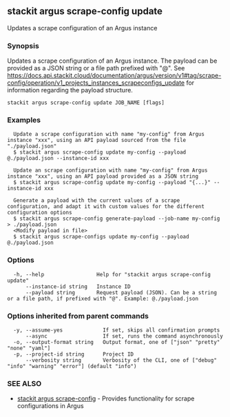 ## stackit argus scrape-config update

Updates a scrape configuration of an Argus instance

### Synopsis

Updates a scrape configuration of an Argus instance.
The payload can be provided as a JSON string or a file path prefixed with "@".
See https://docs.api.stackit.cloud/documentation/argus/version/v1#tag/scrape-config/operation/v1_projects_instances_scrapeconfigs_update for information regarding the payload structure.

```
stackit argus scrape-config update JOB_NAME [flags]
```

### Examples

```
  Update a scrape configuration with name "my-config" from Argus instance "xxx", using an API payload sourced from the file "./payload.json"
  $ stackit argus scrape-config update my-config --payload @./payload.json --instance-id xxx

  Update an scrape configuration with name "my-config" from Argus instance "xxx", using an API payload provided as a JSON string
  $ stackit argus scrape-config update my-config --payload "{...}" --instance-id xxx

  Generate a payload with the current values of a scrape configuration, and adapt it with custom values for the different configuration options
  $ stackit argus scrape-config generate-payload --job-name my-config > ./payload.json
  <Modify payload in file>
  $ stackit argus scrape-configs update my-config --payload @./payload.json
```

### Options

```
  -h, --help                 Help for "stackit argus scrape-config update"
      --instance-id string   Instance ID
      --payload string       Request payload (JSON). Can be a string or a file path, if prefixed with "@". Example: @./payload.json
```

### Options inherited from parent commands

```
  -y, --assume-yes             If set, skips all confirmation prompts
      --async                  If set, runs the command asynchronously
  -o, --output-format string   Output format, one of ["json" "pretty" "none" "yaml"]
  -p, --project-id string      Project ID
      --verbosity string       Verbosity of the CLI, one of ["debug" "info" "warning" "error"] (default "info")
```

### SEE ALSO

* [stackit argus scrape-config](./stackit_argus_scrape-config.md)	 - Provides functionality for scrape configurations in Argus

